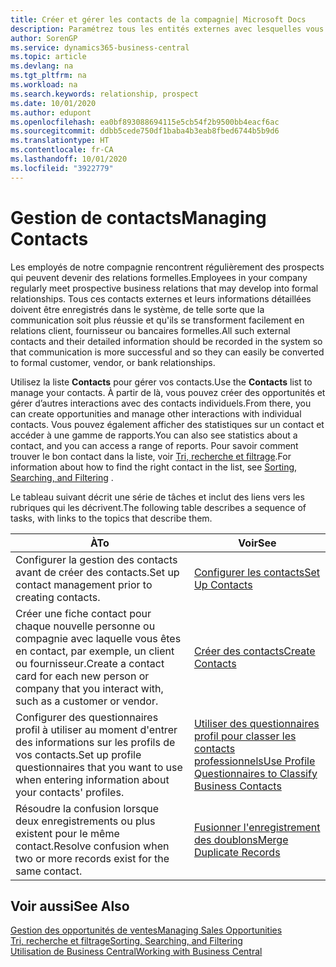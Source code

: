 ```yaml
---
title: Créer et gérer les contacts de la compagnie| Microsoft Docs
description: Paramétrez tous les entités externes avec lesquelles vous avez une relation d'affaires (par exemple les prospects, les clients, les fournisseurs, et les consultants) comme contacts.
author: SorenGP
ms.service: dynamics365-business-central
ms.topic: article
ms.devlang: na
ms.tgt_pltfrm: na
ms.workload: na
ms.search.keywords: relationship, prospect
ms.date: 10/01/2020
ms.author: edupont
ms.openlocfilehash: ea0bf893088694115e5cb54f2b9500bb4eacf6ac
ms.sourcegitcommit: ddbb5cede750df1baba4b3eab8fbed6744b5b9d6
ms.translationtype: HT
ms.contentlocale: fr-CA
ms.lasthandoff: 10/01/2020
ms.locfileid: "3922779"
---
```

# <a name="managing-contacts"></a><span data-ttu-id="fc432-103">Gestion de contacts</span><span class="sxs-lookup"><span data-stu-id="fc432-103">Managing Contacts</span></span>

<span data-ttu-id="fc432-104">Les employés de notre compagnie rencontrent régulièrement des prospects qui peuvent devenir des relations formelles.</span><span class="sxs-lookup"><span data-stu-id="fc432-104">Employees in your company regularly meet prospective business relations that may develop into formal relationships.</span></span> <span data-ttu-id="fc432-105">Tous ces contacts externes et leurs informations détaillées doivent être enregistrés dans le système, de telle sorte que la communication soit plus réussie et qu'ils se transforment facilement en relations client, fournisseur ou bancaires formelles.</span><span class="sxs-lookup"><span data-stu-id="fc432-105">All such external contacts and their detailed information should be recorded in the system so that communication is more successful and so they can easily be converted to formal customer, vendor, or bank relationships.</span></span>

<span data-ttu-id="fc432-106">Utilisez la liste **Contacts** pour gérer vos contacts.</span><span class="sxs-lookup"><span data-stu-id="fc432-106">Use the **Contacts** list to manage your contacts.</span></span> <span data-ttu-id="fc432-107">À partir de là, vous pouvez créer des opportunités et gérer d’autres interactions avec des contacts individuels.</span><span class="sxs-lookup"><span data-stu-id="fc432-107">From there, you can create opportunities and manage other interactions with individual contacts.</span></span> <span data-ttu-id="fc432-108">Vous pouvez également afficher des statistiques sur un contact et accéder à une gamme de rapports.</span><span class="sxs-lookup"><span data-stu-id="fc432-108">You can also see statistics about a contact, and you can access a range of reports.</span></span> <span data-ttu-id="fc432-109">Pour savoir comment trouver le bon contact dans la liste, voir [Tri, recherche et filtrage](ui-enter-criteria-filters.md).</span><span class="sxs-lookup"><span data-stu-id="fc432-109">For information about how to find the right contact in the list, see [Sorting, Searching, and Filtering](ui-enter-criteria-filters.md) .</span></span>  

<span data-ttu-id="fc432-110">Le tableau suivant décrit une série de tâches et inclut des liens vers les rubriques qui les décrivent.</span><span class="sxs-lookup"><span data-stu-id="fc432-110">The following table describes a sequence of tasks, with links to the topics that describe them.</span></span>

| <span data-ttu-id="fc432-111">À</span><span class="sxs-lookup"><span data-stu-id="fc432-111">To</span></span> | <span data-ttu-id="fc432-112">Voir</span><span class="sxs-lookup"><span data-stu-id="fc432-112">See</span></span> |
| --- | --- |
| <span data-ttu-id="fc432-113">Configurer la gestion des contacts avant de créer des contacts.</span><span class="sxs-lookup"><span data-stu-id="fc432-113">Set up contact management prior to creating contacts.</span></span> |[<span data-ttu-id="fc432-114">Configurer les contacts</span><span class="sxs-lookup"><span data-stu-id="fc432-114">Set Up Contacts</span></span>](marketing-setup-contacts.md) |
| <span data-ttu-id="fc432-115">Créer une fiche contact pour chaque nouvelle personne ou compagnie avec laquelle vous êtes en contact, par exemple, un client ou fournisseur.</span><span class="sxs-lookup"><span data-stu-id="fc432-115">Create a contact card for each new person or company that you interact with, such as a customer or vendor.</span></span> |[<span data-ttu-id="fc432-116">Créer des contacts</span><span class="sxs-lookup"><span data-stu-id="fc432-116">Create Contacts</span></span>](marketing-create-contact-companies.md) |
|<span data-ttu-id="fc432-117">Configurer des questionnaires profil à utiliser au moment d'entrer des informations sur les profils de vos contacts.</span><span class="sxs-lookup"><span data-stu-id="fc432-117">Set up profile questionnaires that you want to use when entering information about your contacts' profiles.</span></span>|[<span data-ttu-id="fc432-118">Utiliser des questionnaires profil pour classer les contacts professionnels</span><span class="sxs-lookup"><span data-stu-id="fc432-118">Use Profile Questionnaires to Classify Business Contacts</span></span>](marketing-create-contact-profile-questionnaire.md)|
|<span data-ttu-id="fc432-119">Résoudre la confusion lorsque deux enregistrements ou plus existent pour le même contact.</span><span class="sxs-lookup"><span data-stu-id="fc432-119">Resolve confusion when two or more records exist for the same contact.</span></span>|[<span data-ttu-id="fc432-120">Fusionner l'enregistrement des doublons</span><span class="sxs-lookup"><span data-stu-id="fc432-120">Merge Duplicate Records</span></span>](sales-how-merge-duplicate-records.md)|

## <a name="see-also"></a><span data-ttu-id="fc432-121">Voir aussi</span><span class="sxs-lookup"><span data-stu-id="fc432-121">See Also</span></span>

[<span data-ttu-id="fc432-122">Gestion des opportunités de ventes</span><span class="sxs-lookup"><span data-stu-id="fc432-122">Managing Sales Opportunities</span></span>](marketing-manage-sales-opportunities.md)  
[<span data-ttu-id="fc432-123">Tri, recherche et filtrage</span><span class="sxs-lookup"><span data-stu-id="fc432-123">Sorting, Searching, and Filtering</span></span>](ui-enter-criteria-filters.md)  
[<span data-ttu-id="fc432-124">Utilisation de Business Central</span><span class="sxs-lookup"><span data-stu-id="fc432-124">Working with Business Central</span></span>](ui-work-product.md)  
